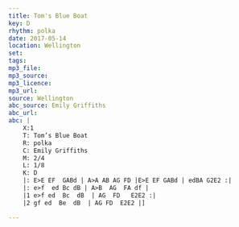 ```yaml
---
title: Tom's Blue Boat
key: D
rhythm: polka
date: 2017-05-14
location: Wellington 
set: 
tags: 
mp3_file: 
mp3_source: 
mp3_licence: 
mp3_url: 
source: Wellington
abc_source: Emily Griffiths
abc_url: 
abc: |
    X:1
    T: Tom’s Blue Boat
    R: polka
    C: Emily Griffiths
    M: 2/4
    L: 1/8
    K: D
    |: E>E EF  GABd | A>A AB AG FD |E>E EF GABd | edBA G2E2 :|
    |: e>f  ed Bc dB | A>B  AG  FA df |
    |1 e>f ed  Bc  dB  | AG  FD   E2E2 :|
    |2 gf ed  Be  dB  | AG FD  E2E2 |]

---
```

